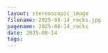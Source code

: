 ```yaml
---
layout: stereoscopic_image
filename: 2025-08-14_rocks.jpg
pagename: 2025-08-14_rocks
date: 2025-08-14
tags:
---
```

